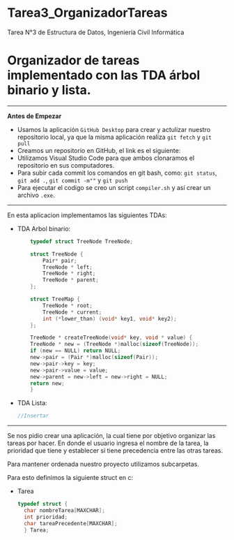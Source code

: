 # Tarea3_OrganizadorTareas
Tarea N°3 de Estructura de Datos, Ingeniería Civil Informática

Organizador de tareas implementado con las TDA árbol binario y lista.
======

---
**Antes de Empezar**

*   Usamos la aplicación `GitHub Desktop` para crear y actulizar nuestro repositorio local, ya que la misma aplicación realiza `git fetch` y `git pull`
*   Creamos un repositorio en GitHub, el link es el siguiente: 
*   Utilizamos Visual Studio Code para que ambos clonaramos el repositorio en sus computadores.
*   Para subir cada commit los comandos en git bash, como: `git status`, `git add .`, `git commit -m""` y `git push`
*   Para ejecutar el codigo se creo un script `compiler.sh` y así crear un archivo `.exe`.

---
En esta aplicacion implementamos las siguientes TDAs: 
* TDA Arbol binario:
  ````c
      typedef struct TreeNode TreeNode;

      struct TreeNode {
          Pair* pair;
          TreeNode * left;
          TreeNode * right;
          TreeNode * parent;
      };

      struct TreeMap {
          TreeNode * root;
          TreeNode * current;
          int (*lower_than) (void* key1, void* key2);
      };

      TreeNode * createTreeNode(void* key, void * value) {
      TreeNode * new = (TreeNode *)malloc(sizeof(TreeNode));
      if (new == NULL) return NULL;
      new->pair = (Pair *)malloc(sizeof(Pair));
      new->pair->key = key;
      new->pair->value = value;
      new->parent = new->left = new->right = NULL;
      return new;
      }
  ````

* TDA Lista:

  ````c
  //Insertar
  
  ````
---
Se nos pidio crear una aplicación, la cual tiene por objetivo organizar las tareas por hacer. En donde el usuario ingresa el nombre de la tarea, la prioridad que tiene y establecer si tiene precedencia entre las otras tareas.

Para mantener ordenada nuestro proyecto utilizamos subcarpetas.

Para esto definimos la siguiente struct en c:

* Tarea

  ````c
  typedef struct {
    char nombreTarea[MAXCHAR];
    int prioridad;
    char tareaPrecedente[MAXCHAR];
    } Tarea;
  ````

